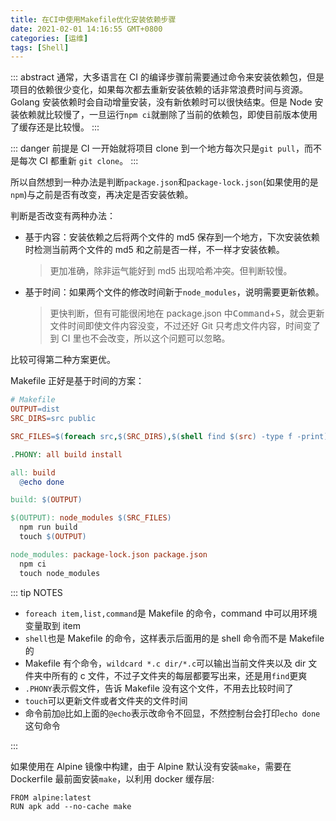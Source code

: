 ```yaml
---
title: 在CI中使用Makefile优化安装依赖步骤
date: 2021-02-01 14:16:55 GMT+0800
categories: [运维]
tags: [Shell]
---
```


::: abstract
通常，大多语言在 CI 的编译步骤前需要通过命令来安装依赖包，但是项目的依赖很少变化，如果每次都去重新安装依赖的话非常浪费时间与资源。Golang 安装依赖时会自动增量安装，没有新依赖时可以很快结束。但是 Node 安装依赖就比较慢了，一旦运行`npm ci`就删除了当前的依赖包，即使目前版本使用了缓存还是比较慢。
:::

<!-- more -->

::: danger
前提是 CI 一开始就将项目 clone 到一个地方每次只是`git pull`，而不是每次 CI 都重新 `git clone`。
:::

所以自然想到一种办法是判断`package.json`和`package-lock.json`(如果使用的是`npm`)与之前是否有改变，再决定是否安装依赖。

判断是否改变有两种办法：

- 基于内容：安装依赖之后将两个文件的 md5 保存到一个地方，下次安装依赖时检测当前两个文件的 md5 和之前是否一样，不一样才安装依赖。
  > 更加准确，除非运气能好到 md5 出现哈希冲突。但判断较慢。
- 基于时间：如果两个文件的修改时间新于`node_modules`，说明需要更新依赖。
  > 更快判断，但有可能很闲地在 package.json 中<kbd>Command</kbd>+<kbd>S</kbd>，就会更新文件时间即使文件内容没变，不过还好 Git 只考虑文件内容，时间变了到 CI 里也不会改变，所以这个问题可以忽略。

比较可得第二种方案更优。

Makefile 正好是基于时间的方案：

```makefile
# Makefile
OUTPUT=dist
SRC_DIRS=src public

SRC_FILES=$(foreach src,$(SRC_DIRS),$(shell find $(src) -type f -print))

.PHONY: all build install

all: build
  @echo done

build: $(OUTPUT)

$(OUTPUT): node_modules $(SRC_FILES)
  npm run build
  touch $(OUTPUT)

node_modules: package-lock.json package.json
  npm ci
  touch node_modules
```

::: tip NOTES

- `foreach item,list,command`是 Makefile 的命令，command 中可以用环境变量取到 item
- `shell`也是 Makefile 的命令，这样表示后面用的是 shell 命令而不是 Makefile 的
- Makefile 有个命令，`wildcard *.c dir/*.c`可以输出当前文件夹以及 dir 文件夹中所有的 c 文件，不过子文件夹的每层都要写出来，还是用`find`更爽
- `.PHONY`表示假文件，告诉 Makefile 没有这个文件，不用去比较时间了
- `touch`可以更新文件或者文件夹的文件时间
- 命令前加`@`比如上面的`@echo`表示改命令不回显，不然控制台会打印`echo done`这句命令

:::

如果使用在 Alpine 镜像中构建，由于 Alpine 默认没有安装`make`，需要在 Dockerfile 最前面安装`make`，以利用 docker 缓存层:

```docker
FROM alpine:latest
RUN apk add --no-cache make
```
